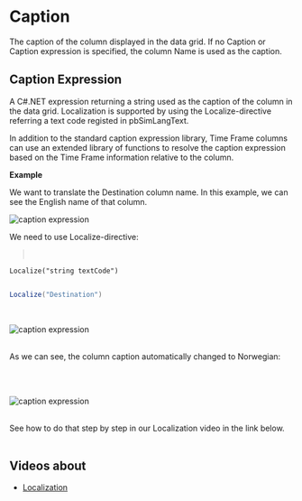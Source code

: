 # Caption

The caption of the column displayed in the data grid. If no Caption or Caption expression is specified, the column Name is used as the caption.
<br/>

## Caption Expression

A C#.NET expression returning a string used as the caption of the column in the data grid. Localization is supported by using the Localize-directive referring a text code registed in pbSimLangText.

In addition to the standard caption expression library, Time Frame columns can use an extended library of functions to resolve the caption expression based on the Time Frame information relative to the column.

**Example**

We want to translate the Destination column name. In this example, we can see the English name of that column. 
<br/>

![caption expression](https://profitbasedocs.blob.core.windows.net/images/capt%20ex1.png)
<br/>

We need to use Localize-directive:
><br/>

`Localize("string textCode")`
<br/>

```csharp

Localize("Destination")
```
<br/>

![caption expression](https://profitbasedocs.blob.core.windows.net/images/capt%20ex2.png)

<br/>
As we can see, the column caption automatically changed to Norwegian: 

<br/><br/>

![caption expression](https://profitbasedocs.blob.core.windows.net/images/capt%20ex3.png)

<br/>
See how to do that step by step in our Localization video in the link below.


<br/>
<br/>

## Videos about 

* [Localization](../../../videos/localization.md) 